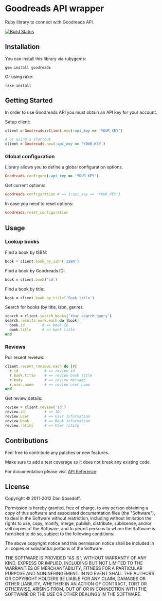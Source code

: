 # Goodreads API wrapper

Ruby library to connect with Goodreads API.

[![Build Status](https://secure.travis-ci.org/sosedoff/goodreads.png)](http://travis-ci.org/sosedoff/goodreads)

## Installation

You can install this library via rubygems:

```
gem install goodreads
```

Or using rake:

```
rake install
```

## Getting Started

In order to use Goodreads API you must obtain an API key for your account.

Setup client:

```ruby
client = Goodreads::Client.new(:api_key => 'YOUR_KEY')

# or using a shortcut
client = Goodreads.new(:api_key => 'YOUR_KEY')
```

### Global configuration

Library allows you to define a global configuration options.

```ruby
Goodreads.configure(:api_key => 'YOUR_KEY')
```

Get current options:

```ruby
Goodreads.configuration # => {:api_key => 'YOUR_KEY'}
```

In case you need to reset options:

```ruby
Goodreads.reset_configuration
```

## Usage

### Lookup books

Find a book by ISBN:

```ruby
book = client.book_by_isbn('ISBN')
```
  
Find a book by Goodreads ID:

```ruby
book = client.book('id')
```
  
Find a book by title:

```ruby
book = client.book_by_title('Book title')
```
  
Search for books (by title, isbn, genre):

```ruby
search = client.search_books('Your search query')
search.results.work.each do |book|
  book.id        # => book ID
  book.title     # => book title
end
```

### Reviews

Pull recent reviews:

```ruby
client.recent_reviews.each do |r|
  r.id            # => review id
  r.book.title    # => review book title
  r.body          # => review message
  r.user.name     # => review user name
end
```
  
Get review details:

```ruby
review = client.review('id')
review.id         # => ID
review.user       # => User information
review.book       # => Book information
review.rating     # => User rating
```

## Contributions

Feel free to contribute any patches or new features.

Make sure to add a test coverage so it does not break any existing code.

For documentation please visit [API Reference](http://www.goodreads.com/api)

## License

Copyright &copy; 2011-2012 Dan Sosedoff.

Permission is hereby granted, free of charge, to any person obtaining a copy of this software and associated documentation files (the "Software"), to deal in the Software without restriction, including without limitation the rights to use, copy, modify, merge, publish, distribute, sublicense, and/or sell copies of the Software, and to permit persons to whom the Software is furnished to do so, subject to the following conditions:

The above copyright notice and this permission notice shall be included in all copies or substantial portions of the Software.

THE SOFTWARE IS PROVIDED "AS IS", WITHOUT WARRANTY OF ANY KIND, EXPRESS OR IMPLIED, INCLUDING BUT NOT LIMITED TO THE WARRANTIES OF MERCHANTABILITY, FITNESS FOR A PARTICULAR PURPOSE AND NONINFRINGEMENT. IN NO EVENT SHALL THE AUTHORS OR COPYRIGHT HOLDERS BE LIABLE FOR ANY CLAIM, DAMAGES OR OTHER LIABILITY, WHETHER IN AN ACTION OF CONTRACT, TORT OR OTHERWISE, ARISING FROM, OUT OF OR IN CONNECTION WITH THE SOFTWARE OR THE USE OR OTHER DEALINGS IN THE SOFTWARE.